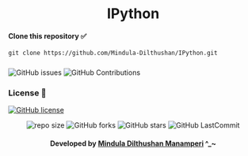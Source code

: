 <div align="center">

# IPython
</div>

#### Clone this repository ✅
```md
git clone https://github.com/Mindula-Dilthushan/IPython.git
```
###

![GitHub issues](https://img.shields.io/github/issues/Mindula-Dilthushan/IPython?&labelColor=black&color=eb3b5a&label=Issues&logo=issues&logoColor=black&style=for-the-badge)
![GitHub Contributions](https://img.shields.io/github/contributors/Mindula-Dilthushan/IPython?&labelColor=black&color=8854d0&style=for-the-badge)

### License 📝
[![GitHub license](https://img.shields.io/github/license/Mindula-Dilthushan/IPython?&labelColor=black&color=3867d6&style=for-the-badge)](https://github.com/Mindula-Dilthushan/IPython/blob/master/LICENSE)

<div align="center">

![repo size](https://img.shields.io/github/repo-size/Mindula-Dilthushan/IPython?label=Repo%20Size&style=for-the-badge&labelColor=black&color=20bf6b)
![GitHub forks](https://img.shields.io/github/forks/Mindula-Dilthushan/IPython?&labelColor=black&color=0fb9b1&style=for-the-badge)
![GitHub stars](https://img.shields.io/github/stars/Mindula-Dilthushan/IPython?&labelColor=black&color=f7b731&style=for-the-badge)
![GitHub LastCommit](https://img.shields.io/github/last-commit/Mindula-Dilthushan/IPython?logo=github&labelColor=black&color=d1d8e0&style=for-the-badge)

</div>

<div align="center"> 

#### Developed by [Mindula Dilthushan Manamperi](http://minduladilthushan.netlify.app/) ^_~
</div>








